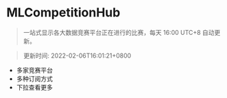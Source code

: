 # MLCompetitionHub

> 一站式显示各大数据竞赛平台正在进行的比赛，每天 16:00 UTC+8 自动更新。
  
> 更新时间: 2022-02-06T16:01:21+0800 

* 多家竞赛平台
* 多种订阅方式
* 下拉查看更多